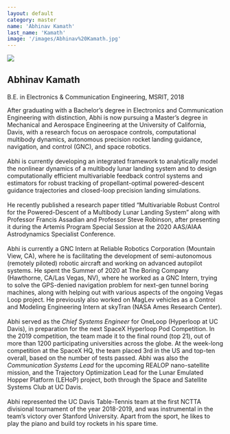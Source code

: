 ```yaml
---
layout: default
category: master
name: 'Abhinav Kamath'
last_name: 'Kamath'
image: '/images/Abhinav%20Kamath.jpg'
---
```


<img src="{{ page.image }}">

<h2 class="team-title">Abhinav Kamath</h2>
<h4 class="team-position"></h4>

<p>B.E. in Electronics & Communication Engineering, MSRIT, 2018</p>
<p>After graduating with a Bachelor’s degree in Electronics and Communication Engineering with distinction, Abhi is now pursuing a Master’s degree in Mechanical and Aerospace Engineering at the University of California, Davis, with a research focus on aerospace controls, computational multibody dynamics, autonomous precision rocket landing guidance, navigation, and control (GNC), and space robotics.
<br>
<br>
Abhi is currently developing an integrated framework to analytically model the nonlinear dynamics of a multibody lunar landing system and to design computationally efficient multivariable feedback control systems and estimators for robust tracking of propellant-optimal powered-descent guidance trajectories and closed-loop precision landing simulations.
<br>
<br>
He recently published a research paper titled  “Multivariable Robust Control for the Powered-Descent of a Multibody Lunar Landing System” along with Professor Francis Assadian and Professor Steve Robinson, after presenting it during the Artemis Program Special Session at the 2020 AAS/AIAA Astrodynamics Specialist Conference.
<br>
<br>
Abhi is currently a GNC Intern at Reliable Robotics Corporation (Mountain View, CA), where he is facilitating the development of semi-autonomous (remotely piloted) robotic aircraft and working on advanced autopilot systems. He spent the Summer of 2020 at The Boring Company (Hawthorne, CA/Las Vegas, NV), where he worked as a GNC Intern, trying to solve the GPS-denied navigation problem for next-gen tunnel boring machines, along with helping out with various aspects of the ongoing Vegas Loop project. He previously also worked on MagLev vehicles as a Control and Modeling Engineering Intern at skyTran (NASA Ames Research Center).
<br>
<br>
Abhi served as the <em>Chief Systems Engineer</em> for OneLoop (Hyperloop at UC Davis), in preparation for the next SpaceX Hyperloop Pod Competition. In the 2019 competition, the team made it to the final round (top 21), out of more than 1200 participating universities across the globe. At the week-long competition at the SpaceX HQ, the team placed 3rd in the US and top-ten overall, based on the number of tests passed. Abhi was also the <em>Communication Systems Lead</em> for the upcoming REALOP nano-satellite mission, and the Trajectory Optimization Lead for the Lunar Emulated Hopper Platform (LEHoP) project, both through the Space and Satellite Systems Club at UC Davis.
<br>
<br>
Abhi represented the UC Davis Table-Tennis team at the first NCTTA divisional tournament of the year 2018-2019, and was instrumental in the team’s victory over Stanford University. Apart from the sport, he likes to play the piano and build toy rockets in his spare time.</p>
<ul class="team-member-other-info"></ul>
